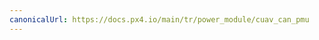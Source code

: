 ```yaml
---
canonicalUrl: https://docs.px4.io/main/tr/power_module/cuav_can_pmu
---
```


<Redirect to="../dronecan/cuav_can_pmu" />
